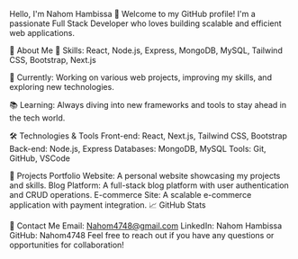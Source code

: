 Hello, I'm Nahom Hambissa 👋
Welcome to my GitHub profile! I'm a passionate Full Stack Developer who loves building scalable and efficient web applications.

🚀 About Me
🔧 Skills: React, Node.js, Express, MongoDB, MySQL, Tailwind CSS, Bootstrap, Next.js

🌟 Currently: Working on various web projects, improving my skills, and exploring new technologies.

📚 Learning: Always diving into new frameworks and tools to stay ahead in the tech world.

🛠️ Technologies & Tools
Front-end: React, Next.js, Tailwind CSS, Bootstrap
Back-end: Node.js, Express
Databases: MongoDB, MySQL
Tools: Git, GitHub, VSCode


💼 Projects
Portfolio Website: A personal website showcasing my projects and skills.
Blog Platform: A full-stack blog platform with user authentication and CRUD operations.
E-commerce Site: A scalable e-commerce application with payment integration.
📈 GitHub Stats

📧 Contact Me
Email: Nahom4748@gmail.com
LinkedIn: Nahom Hambissa
GitHub: Nahom4748
Feel free to reach out if you have any questions or opportunities for collaboration!
